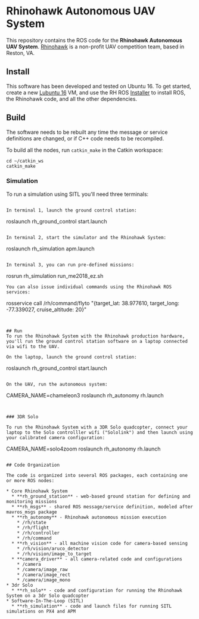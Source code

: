 # Rhinohawk Autonomous UAV System

This repository contains the ROS code for the **Rhinohawk Autonomous UAV System**. [Rhinohawk](http://rhinohawk.com) is a non-profit UAV competition team, based in Reston, VA. 

## Install

This software has been developed and tested on Ubuntu 16. To get started, create a new [Lubuntu 16](http://cdimage.ubuntu.com/lubuntu/releases/16.04/release) VM, and use the RH ROS [Installer](https://github.com/RhinohawkUAV/rh_ros_installer) to install ROS, the Rhinohawk code, and all the other dependencies.

## Build

The software needs to be rebuilt any time the message or service definitions are changed, or if C++ code needs to be recompiled. 

To build all the nodes, run `catkin_make` in the Catkin workspace:
```
cd ~/catkin_ws
catkin_make
```

### Simulation

To run a simulation using SITL you'll need three terminals:
```

In terminal 1, launch the ground control station:
```
roslaunch rh_ground_control start.launch
```

In terminal 2, start the simulator and the Rhinohawk System:
```
roslaunch rh_simulation apm.launch
```

In terminal 3, you can run pre-defined missions:
```
rosrun rh_simulation run_me2018_ez.sh
```
You can also issue individual commands using the Rhinohawk ROS services:
```
rosservice call /rh/command/flyto "{target_lat: 38.977610, target_long: -77.339027, cruise_altitude: 20}"
```


## Run
To run the Rhinohawk System with the Rhinohawk production hardware, you'll run the ground control station software on a laptop connected via wifi to the UAV.

On the laptop, launch the ground control station:
```
roslaunch rh_ground_control start.launch
```

On the UAV, run the autonomous system:
```
CAMERA_NAME=chameleon3 roslaunch rh_autonomy rh.launch
```


### 3DR Solo

To run the Rhinohawk System with a 3DR Solo quadcopter, connect your laptop to the Solo controlller wifi ("Sololink") and then launch using your calibrated camera configuration:
```
CAMERA_NAME=solo4zoom roslaunch rh_autonomy rh.launch
```

## Code Organization

The code is organized into several ROS packages, each containing one or more ROS nodes:

* Core Rhinohawk System
  * **rh_ground_station** - web-based ground station for defining and monitoring missions
  * **rh_msgs** - shared ROS message/service definition, modeled after mavros_msgs package
  * **rh_autonomy** - Rhinohawk autonomous mission execution
    * /rh/state
    * /rh/flight
    * /rh/controller
    * /rh/command
  * **rh_vision** - all machine vision code for camera-based sensing
    * /rh/vision/aruco_detector
    * /rh/vision/image_to_target
  * **camera_driver** - all camera-related code and configurations
    * /camera
    * /camera/image_raw
    * /camera/image_rect
    * /camera/image_mono
* 3dr Solo 
  * **rh_solo** - code and configuration for running the Rhinohawk System on a 3dr Solo quadcopter
* Software-In-The-Loop (SITL)
  * **rh_simulation** - code and launch files for running SITL simulations on PX4 and APM

